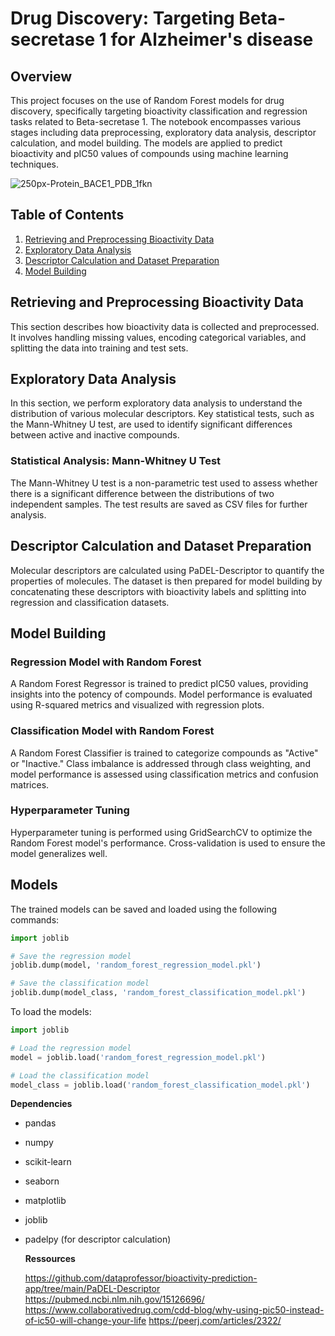 # Drug Discovery: Targeting Beta-secretase 1 for Alzheimer's disease

## Overview
This project focuses on the use of Random Forest models for drug discovery, specifically targeting bioactivity classification and regression tasks related to Beta-secretase 1. The notebook encompasses various stages including data preprocessing, exploratory data analysis, descriptor calculation, and model building. The models are applied to predict bioactivity and pIC50 values of compounds using machine learning techniques.


![250px-Protein_BACE1_PDB_1fkn](https://github.com/user-attachments/assets/52ab5dbc-cbae-4f47-b436-b2c9f2fbb8f0)


## Table of Contents

1. [Retrieving and Preprocessing Bioactivity Data](#retrieving-and-preprocessing-bioactivity-data)
2. [Exploratory Data Analysis](#exploratory-data-analysis)
3. [Descriptor Calculation and Dataset Preparation](#descriptor-calculation-and-dataset-preparation)
4. [Model Building](#model-building)

## Retrieving and Preprocessing Bioactivity Data

This section describes how bioactivity data is collected and preprocessed. It involves handling missing values, encoding categorical variables, and splitting the data into training and test sets.

## Exploratory Data Analysis

In this section, we perform exploratory data analysis to understand the distribution of various molecular descriptors. Key statistical tests, such as the Mann-Whitney U test, are used to identify significant differences between active and inactive compounds.

### Statistical Analysis: Mann-Whitney U Test

The Mann-Whitney U test is a non-parametric test used to assess whether there is a significant difference between the distributions of two independent samples. The test results are saved as CSV files for further analysis.

## Descriptor Calculation and Dataset Preparation

Molecular descriptors are calculated using PaDEL-Descriptor to quantify the properties of molecules. The dataset is then prepared for model building by concatenating these descriptors with bioactivity labels and splitting into regression and classification datasets.

## Model Building

### Regression Model with Random Forest

A Random Forest Regressor is trained to predict pIC50 values, providing insights into the potency of compounds. Model performance is evaluated using R-squared metrics and visualized with regression plots.

### Classification Model with Random Forest

A Random Forest Classifier is trained to categorize compounds as "Active" or "Inactive." Class imbalance is addressed through class weighting, and model performance is assessed using classification metrics and confusion matrices.

### Hyperparameter Tuning

Hyperparameter tuning is performed using GridSearchCV to optimize the Random Forest model's performance. Cross-validation is used to ensure the model generalizes well.

## Models

The trained models can be saved and loaded using the following commands:

```python
import joblib

# Save the regression model
joblib.dump(model, 'random_forest_regression_model.pkl')

# Save the classification model
joblib.dump(model_class, 'random_forest_classification_model.pkl')
```

To load the models:
```python
import joblib

# Load the regression model
model = joblib.load('random_forest_regression_model.pkl')

# Load the classification model
model_class = joblib.load('random_forest_classification_model.pkl')
```

**Dependencies**
* pandas
* numpy
* scikit-learn
* seaborn
* matplotlib
* joblib
* padelpy (for descriptor calculation)

  **Ressources**
  
  https://github.com/dataprofessor/bioactivity-prediction-app/tree/main/PaDEL-Descriptor
  https://pubmed.ncbi.nlm.nih.gov/15126696/
  https://www.collaborativedrug.com/cdd-blog/why-using-pic50-instead-of-ic50-will-change-your-life
  https://peerj.com/articles/2322/
